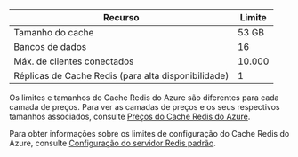 | Recurso | Limite |
|---------------------------------------------|----------------------------------------|
| Tamanho do cache | 53 GB |
| Bancos de dados | 16 |
| Máx. de clientes conectados | 10\.000 |
| Réplicas de Cache Redis (para alta disponibilidade) | 1 |

Os limites e tamanhos do Cache Redis do Azure são diferentes para cada camada de preços. Para ver as camadas de preços e os seus respectivos tamanhos associados, consulte [Preços do Cache Redis do Azure](http://azure.microsoft.com/pricing/details/cache/).

Para obter informações sobre os limites de configuração do Cache Redis do Azure, consulte [Configuração do servidor Redis padrão](redis-cache/cache-configure.md#default-redis-server-configuration).

<!---HONumber=August15_HO9-->